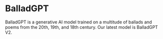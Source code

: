 # BalladGPT

BalladGPT is a generative AI model trained on a multitude of ballads and poems from the 20th, 19th, and 18th century. Our latest model is BalladGPT V2.
